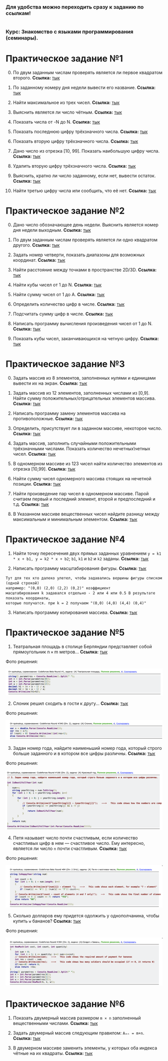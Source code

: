 ### Для удобства можно переходить сразу к заданию по ссылкам!
#
### Курс: Знакомство с языками программирования (семинары). 
#
# Практическое задание №1
0. По двум заданным числам проверять является ли первое квадратом второго. **Cсылка:** [тык](https://github.com/npokhodnya/Homework_CSharp/tree/master/Seminar_1/01_IsFirstSquareSecond)

1. По заданному номеру дня недели вывести его название. **Cсылка:** [тык](https://github.com/npokhodnya/Homework_CSharp/tree/master/Seminar_1/02_DaysOfTheWeek)

2. Найти максимальное из трех чисел. **Cсылка:** [тык](https://github.com/npokhodnya/Homework_CSharp/tree/master/Seminar_1/03_MaxInThree)

3. Выяснить является ли число чётным. **Cсылка:** [тык](https://github.com/npokhodnya/Homework_CSharp/tree/master/Seminar_1/04_IsEvenNumber)

4. Показать числа от -N до N. **Cсылка:** [тык](https://github.com/npokhodnya/Homework_CSharp/tree/master/Seminar_1/05_FromMinusNToN)

5. Показать последнюю цифру трёхзначного числа. **Cсылка:** [тык](https://github.com/npokhodnya/HomeWork_1/blob/master/06_LastDigitOfThree-DigitNumber/Program.cs)

6. Показать вторую цифру трёхзначного числа. **Cсылка:** [тык](https://github.com/npokhodnya/Homework_CSharp/tree/master/Seminar_1/06_LastDigitOfThree-DigitNumber)

7. Дано число из отрезка [10, 99]. Показать наибольшую цифру числа. **Cсылка:** [тык](https://github.com/npokhodnya/Homework_CSharp/tree/master/Seminar_1/07_SecondDigitOfThree-DigitNumber)

8. Удалить вторую цифру трёхзначного числа. **Cсылка:** [тык](https://github.com/npokhodnya/Homework_CSharp/tree/master/Seminar_1/09_DeleteSecondDigit)

9. Выяснить, кратно ли число заданному, если нет, вывести остаток. **Cсылка:** [тык](https://github.com/npokhodnya/Homework_CSharp/tree/master/Seminar_1/10_IsNumberMultipleOfGivenNumber)

10. Найти третью цифру числа или сообщить, что её нет. **Cсылка:** [тык](https://github.com/npokhodnya/Homework_CSharp/tree/master/Seminar_1/11_FindThirdDigit)

# Практическое задание №2
0. Дано число обозначающее день недели. Выяснить является номер дня недели выходным. **Cсылка:** [тык](https://github.com/npokhodnya/Homework_CSharp/tree/master/Seminar_2/01_IsNumOfTheWeek-Weekend)

1. По двум заданным числам проверять является ли одно квадратом другого. **Cсылка:** [тык](https://github.com/npokhodnya/Homework_CSharp/tree/master/Seminar_2/02_IsNumAQuoterOfAnotherNum)

2. Задать номер четверти, показать диапазоны для возможных координат. **Cсылка:** [тык](https://github.com/npokhodnya/Homework_CSharp/tree/master/Seminar_2/03_ShowRangesForPossibleCoordinates)

3. Найти расстояние между точками в пространстве 2D/3D. **Cсылка:** [тык](https://github.com/npokhodnya/Homework_CSharp/tree/master/Seminar_2/04_Distance2Points_2_3_D)

4. Найти кубы чисел от 1 до N. **Cсылка:** [тык](https://github.com/npokhodnya/Homework_CSharp/tree/master/Seminar_2/05_PrintNumbersFrom_1_ToN_InThreeDegree)

5. Найти сумму чисел от 1 до А. **Cсылка:** [тык](https://github.com/npokhodnya/Homework_CSharp/tree/master/Seminar_2/06_PrintSumOfNumbers)

6. Определить количество цифр в числе. **Cсылка:** [тык](https://github.com/npokhodnya/Homework_CSharp/tree/master/Seminar_2/07_CountOfDigits)

7. Подсчитать сумму цифр в числе. **Cсылка:** [тык](https://github.com/npokhodnya/Homework_CSharp/tree/master/Seminar_2/08_SumOfDigits)

8. Написать программу вычисления произведения чисел от 1 до N. **Cсылка:** [тык](https://github.com/npokhodnya/Homework_CSharp/tree/master/Seminar_2/09_MultipleOfNumbers_1_To_N)

9. Показать кубы чисел, заканчивающихся на четную цифру. **Cсылка:** [тык](https://github.com/npokhodnya/Homework_CSharp/tree/master/Seminar_2/10_CubesOfNums)

# Практическое задание №3
0. Задать массив из 8 элементов, заполненных нулями и единицами вывести их на экран. **Cсылка:** [тык](https://github.com/npokhodnya/Homework_CSharp/tree/master/Seminar_3/01_Massive_1And0)

1. Задать массив из 12 элементов, заполненных числами из [0,9]. Найти сумму положительных/отрицательных элементов массива. **Cсылка:** [тык](https://github.com/npokhodnya/Homework_CSharp/tree/master/Seminar_3/02_SumOfElements)

2. Написать программу замену элементов массива на противоположные. **Cсылка:** [тык](https://github.com/npokhodnya/Homework_CSharp/tree/master/Seminar_3/03_ChangeElementsOfMassive)

3. Определить, присутствует ли в заданном массиве, некоторое число. **Cсылка:** [тык](https://github.com/npokhodnya/Homework_CSharp/tree/master/Seminar_3/04_FindElement)

4. Задать массив, заполнить случайными положительными трёхзначными числами. Показать количество нечетных\четных чисел. **Cсылка:** [тык](https://github.com/npokhodnya/Homework_CSharp/tree/master/Seminar_3/05_SumOfEvenElementsAndDon'tEvenElements)

5. В одномерном массиве из 123 чисел найти количество элементов из отрезка [10,99]. **Cсылка:** [тык](https://github.com/npokhodnya/Homework_CSharp/tree/master/Seminar_3/06_SumOfElementsIn_10_99)

6. Найти сумму чисел одномерного массива стоящих на нечетной позиции. **Cсылка:** [тык](https://github.com/npokhodnya/Homework_CSharp/tree/master/Seminar_3/07_SumOfElementsOnEvenIndex)

7. Найти произведение пар чисел в одномерном массиве. Парой считаем первый и последний элемент, второй и предпоследний и т.д. **Cсылка:** [тык](https://github.com/npokhodnya/Homework_CSharp/tree/master/Seminar_3/08_MultiplicationOfPairsNumbers)

8. В Указанном массиве вещественных чисел найдите разницу между максимальным и минимальным элементом. **Cсылка:** [тык](https://github.com/npokhodnya/Homework_CSharp/tree/master/Seminar_3/09_CheckMaxAndMinElementDifference)

# Практическое задание №4
1. Найти точку пересечения двух прямых заданных уравнением `y = k1 * x + b1, y = k2 * x + b2`;  `b1`, `k1` и `b2` и `k2` заданы. **Cсылка:** [тык](https://github.com/npokhodnya/Homework_CSharp/tree/master/Seminar_4/01_Point)

2. Написать программу масштабирования фигуры. **Cсылка:** [тык](https://github.com/npokhodnya/Homework_CSharp/tree/master/Seminar_4/02_ScaleTriangle)

```
Тут для тех кто далеко улетел, чтобы задавались вершины фигуры списком (одной строкой) 
например: "(0,0) (2,0) (2,2) (0,2)" коэффициент
масштабирования k задавался отдельно - 2 или 4 или 0.5 В результате показать координаты, 
которые получатся. при k = 2 получаем "(0,0) (4,0) (4,4) (0,4)"
```

3.  Написать программу копирования массива. **Cсылка:** [тык](https://github.com/npokhodnya/Homework_CSharp/tree/master/Seminar_4/03_CopyMassive)

# Практическое задание №5
1. Театральная площадь в столице Берляндии представляет собой прямоугольник n × m метров... **Cсылка:** [тык](https://github.com/npokhodnya/Homework_CSharp/tree/master/Seminar_5/01_TeatralPlace)

Фото решения:

![Пожалуйста, напишите мне в телеграм, если видите это сообщение!](Pictures/Seminar_5/task1.png)

2. Слоник решил сходить в гости к другу... **Cсылка:** [тык](https://github.com/npokhodnya/Homework_CSharp/tree/master/Seminar_5/02_Elephant)

Фото решения:

![Пожалуйста, напишите мне в телеграм, если видите это сообщение!](Pictures/Seminar_5/task2.png)

3.  Задан номер года, найдите наименьший номер года, который строго больше заданного и в котором все цифры различны. **Cсылка:** [тык](https://github.com/npokhodnya/Homework_CSharp/tree/master/Seminar_5/03_BeautifulYear)

Фото решения:

![Пожалуйста, напишите мне в телеграм, если видите это сообщение!](Pictures/Seminar_5/task3.png)

4.  Петя называет число почти счастливым, если количество счастливых цифр в нем — счастливое число. Ему интересно, является ли число `n` почти счастливым. **Cсылка:** [тык](https://github.com/npokhodnya/Homework_CSharp/tree/master/Seminar_5/04_IsNumHappy)

Фото решения:

![Пожалуйста, напишите мне в телеграм, если видите это сообщение!](Pictures/Seminar_5/task4.png)

5. Сколько долларов ему придется одолжить у однополчанина, чтобы купить `w` бананов? **Cсылка:** [тык](https://github.com/npokhodnya/Homework_CSharp/tree/master/Seminar_5/05_HowMuchWillASoldierHaveToBorrow)

Фото решения:

![Пожалуйста, напишите мне в телеграм, если видите это сообщение!](Pictures/Seminar_5/task5.png)

# Практическое задание №6
1. Показать двумерный массив размером `m × n` заполненный вещественными числами. **Cсылка:** [тык](https://github.com/npokhodnya/Homework_CSharp/tree/master/Seminar_6/01_PrintMatrix)

2. Задать двумерный массив следующим правилом: `Aₘₙ = m+n`. **Cсылка:** [тык](https://github.com/npokhodnya/Homework_CSharp/tree/master/Seminar_6/02_NewMatrixMN)

3. В двумерном массиве заменить элементы, у которых оба индекса чётные на их квадраты. **Cсылка:** [тык](https://github.com/npokhodnya/Homework_CSharp/tree/master/Seminar_6/03_ChangeMatrix)